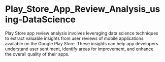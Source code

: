 # Play_Store_App_Review_Analysis_using-DataScience
Play Store app review analysis involves leveraging data science techniques to extract valuable insights from user reviews of mobile applications available on the Google Play Store. These insights can help app developers understand user sentiment, identify areas for improvement, and enhance the overall quality of their apps.
